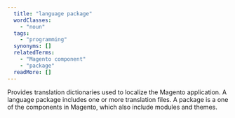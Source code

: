 ```yaml
---
  title: "language package"
  wordClasses: 
    - "noun"
  tags: 
    - "programming"
  synonyms: []
  relatedTerms: 
    - "Magento component"
    - "package"
  readMore: []
---
```

Provides translation dictionaries used to localize the Magento application. A language package includes one or more translation files. A package is a one of the components in Magento, which also include modules and themes.
